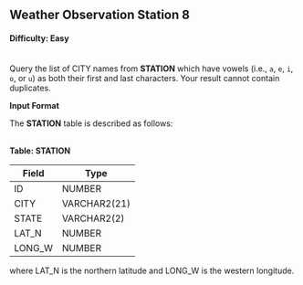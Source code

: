 ## Weather Observation Station 8

#### Difficulty: Easy

</br>Query the list of CITY names from **STATION** which have vowels (i.e., `a`, `e`, `i`, `o`, or `u`) as both their first and last characters. Your result cannot contain duplicates.

**Input Format**

The **STATION** table is described as follows:
<br><br>

**Table: STATION**

| Field  | Type         |
| ------ | ------------ |
| ID     | NUMBER       |
| CITY   | VARCHAR2(21) |
| STATE  | VARCHAR2(2)  |
| LAT_N  | NUMBER       |
| LONG_W | NUMBER       |

where LAT_N is the northern latitude and LONG_W is the western longitude.
